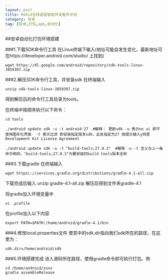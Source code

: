 ```yaml
---
layout: post
title: Rokid全栈语音智能开发套件评测
category: 安卓
tag: [安卓,打包,apk,自动化]
---
```

##安卓自动化打包环境搭建

###1.下载SDK命令行工具
在Linux终端下输入(地址可能会发生变化，最新地址可在https://developer.android.com/studio/ 上找到)
	
	wget https://dl.google.com/android/repository/sdk-tools-linux-3859397.zip
	
###2.解压SDK命令行工具，并安装sdk
在终端输入
	
	unzip sdk-tools-linux-3859397.zip
	
得到解压后的命令行工具目录为tools。

在终端中按顺序执行以下命令：
	
	cd tools
	
	./android update sdk -u -t android-27  #解释： 更新sdk -u 表示no ui 即不使用图形化界面  -t 表示过滤 即安装指定版本sdk，此处指定为27 按提示输入y同意 Development Kit License Agreement
	
	./android update sdk -u -t "build-tools;27.0.3"  #解释 -u -t 含义与上一条命令相同，"build-tools;27.0.3"为要安装的build tools版本全称
	
###3.下载gradle
在终端输入
	
	wget https\://services.gradle.org/distributions/gradle-4.1-all.zip
下载完成后输入 unzip gradle-4.1-all.zip 解压后得到文件夹gradle-4.1

将gradle加入环境变量中

	vi .profile
在profile加入以下内容
	
	export PATH=$PATH:/home/android/gradle-4.1/bin
	
###4.修改local.properties文件
使其中的sdk.dir指向我们sdk所在的路径，在这里为：
	
	sdk.dir=/home/android/sdk
	
###5.环境搭建完成
进入源码所在路径，使用gradle命令即可执行打包。例

	cd /home/android/xxxx
	gradle assembleRelease
